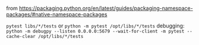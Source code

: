 # 

from https://packaging.python.org/en/latest/guides/packaging-namespace-packages/#native-namespace-packages

`pytest libs/*/tests` or `python -m pytest /opt/libs/*/tests`
debugging: `python -m debugpy --listen 0.0.0.0:5679 --wait-for-client -m pytest --cache-clear /opt/libs/*/tests`